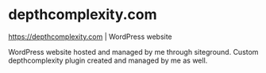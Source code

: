 # depthcomplexity.com
https://depthcomplexity.com | WordPress website

WordPress website hosted and managed by me through siteground. Custom depthcomplexity plugin created and managed by me as well. 
